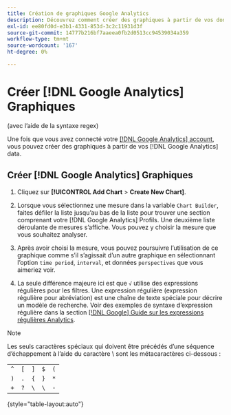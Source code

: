 ```yaml
---
title: Création de graphiques Google Analytics
description: Découvrez comment créer des graphiques à partir de vos données Google Analytics.
exl-id: ee80fd0d-e3b1-4331-853d-3c2c11931d3f
source-git-commit: 14777b216bf7aaeea0fb2d0513cc94539034a359
workflow-type: tm+mt
source-wordcount: '167'
ht-degree: 0%

---
```


# Créer [!DNL Google Analytics] Graphiques

(avec l’aide de la syntaxe regex)

Une fois que vous avez connecté votre [[!DNL Google Analytics] account](../../data-analyst/importing-data/integrations/google-analytics.md), vous pouvez créer des graphiques à partir de vos [!DNL Google Analytics] data.

## Créer [!DNL Google Analytics] Graphiques

1. Cliquez sur **[!UICONTROL Add Chart** > **Create New Chart]**.

1. Lorsque vous sélectionnez une mesure dans la variable `Chart Builder`, faites défiler la liste jusqu’au bas de la liste pour trouver une section comprenant votre [!DNL Google Analytics] Profils. Une deuxième liste déroulante de mesures s’affiche. Vous pouvez y choisir la mesure que vous souhaitez analyser.

1. Après avoir choisi la mesure, vous pouvez poursuivre l’utilisation de ce graphique comme s’il s’agissait d’un autre graphique en sélectionnant l’option `time period`, `interval`, et données `perspectives` que vous aimeriez voir.

1. La seule différence majeure ici est que `√` utilise des expressions régulières pour les filtres. Une expression régulière (expression régulière pour abréviation) est une chaîne de texte spéciale pour décrire un modèle de recherche. Voir des exemples de syntaxe d’expression régulière dans la section [[!DNL Google] Guide sur les expressions régulières Analytics](https://support.google.com/analytics/answer/1034324?hl=en).

>[!NOTE]
>
>Les seuls caractères spéciaux qui doivent être précédés d’une séquence d’échappement à l’aide du caractère \ sont les métacaractères ci-dessous :

|  |  |  |  |  |
|-----|-----|-----|-----|-----|
| `^` | `[` | `]` | `$` | `(` |
| `)` | `.` | `{` | `}` | `*` |
| `+` | `?` | `\` | `\` | `-` |

{style="table-layout:auto"}
